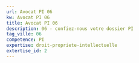 ```yaml
---
url: Avocat PI 06
kw: Avocat PI 06
title: Avocat PI 06
description: 06 - confiez-nous votre dossier PI
tag_ville: 06
competence: PI
expertise: droit-propriete-intellectuelle
extertise_id: 2
---
```

